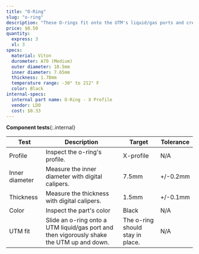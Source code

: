 ```yaml
---
title: "O-Ring"
slug: "o-ring"
description: "These O-rings fit onto the UTM's liquid/gas ports and create a solid seal when tools are mounted."
price: $0.50
quantity:
  express: 3
  xl: 3
specs:
  material: Viton
  durometer: A70 (Medium)
  outer diameter: 10.5mm
  inner diameter: 7.65mm
  thickness: 1.78mm
  temperature range: -30° to 212° F
  color: Black
internal-specs:
  internal part name: O-Ring - X Profile
  vendor: LDO
  cost: $0.33
---
```


**Component tests**{:.internal}

|Test         |Description  |Target       |Tolerance    |
|-------------|-------------|-------------|-------------|
|Profile      |Inspect the o-ring's profile.|X-profile|N/A
|Inner diameter|Measure the inner diameter with digital calipers.|7.5mm|+/-0.2mm
|Thickness    |Measure the thickness with digital calipers.|1.5mm|+/-0.1mm
|Color        |Inspect the part's color|Black|N/A
|UTM fit      |Slide an o-ring onto a UTM liquid/gas port and then vigorously shake the UTM up and down.|The o-ring should stay in place.|N/A